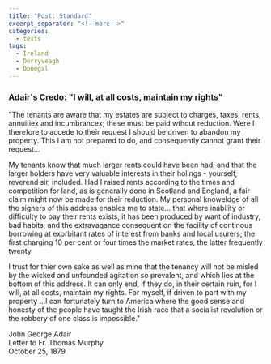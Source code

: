 ```yaml
---
title: "Post: Standard"
excerpt_separator: "<!--more-->"
categories:
  - texts
tags:
  - Ireland
  - Derryveagh
  - Donegal
---
```


### Adair's Credo: "I will, at all costs, maintain my rights"

"The tenants are aware that my estates are subject to charges, taxes, rents, annuitiex and incumbrancex; these must be paid wthout reduction. Were I therefore to accede to their request I should be driven to abandon my property. This I am not prepared to do, and consequently cannot grant their request...  
<!--more-->
My tenants know that much larger rents could have been had, and that the larger holders have very valuable interests in their holings - yourself, reverend sir, included. Had I raised rents according to the times and competition for land, as is generally done in Scotland and England, a fair claim might now be made for their reduction. My personal knoweldge of all the signers of this address enables me to state... that where inability or difficulty to pay their rents exists, it has been produced by want of industry, bad habits, and the extravagance consequent on the facility of continous borrowing at exorbitant rates of interest from banks and local usurers; the first charging 10 per cent or four times the market rates, the latter frequently twenty.  

I trust for thier own sake as well as mine that the tenancy will not be misled by the wicked and unfounded agitation so prevalent, and which lies at the bottom of this address. It can only end, if they do, in their certain ruin, for I will, at all costs, maintain my rights. For myself, if driven to part with my property ...I can fortunately turn to America where the good sense and honesty of the people have taught the Irish race that a socialist revolution or the robbery of one class is impossible."  

John George Adair  
Letter to Fr. Thomas Murphy  
October 25, 1879
